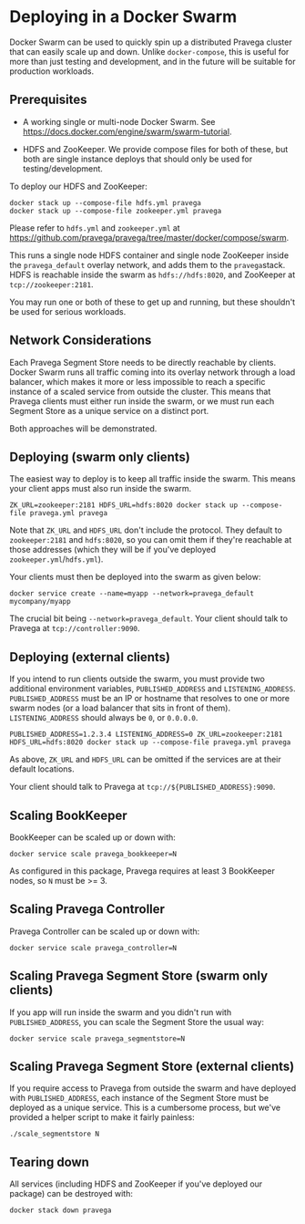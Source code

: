 <!--
Copyright (c) 2017 Dell Inc., or its subsidiaries. All Rights Reserved.

Licensed under the Apache License, Version 2.0 (the "License");
you may not use this file except in compliance with the License.
You may obtain a copy of the License at

    http://www.apache.org/licenses/LICENSE-2.0
-->
# Deploying in a Docker Swarm

Docker Swarm can be used to quickly spin up a distributed Pravega cluster that can easily scale up and down. Unlike
`docker-compose`, this is useful for more than just testing and development, and in the future will be suitable
for production workloads.

## Prerequisites

- A working single or multi-node Docker Swarm. See https://docs.docker.com/engine/swarm/swarm-tutorial.

- HDFS and ZooKeeper. We provide compose files for both of these, but both are single instance deploys that should only
be used for testing/development.

To deploy our HDFS and ZooKeeper:

```
docker stack up --compose-file hdfs.yml pravega
docker stack up --compose-file zookeeper.yml pravega
```
Please refer to `hdfs.yml` and `zookeeper.yml` at https://github.com/pravega/pravega/tree/master/docker/compose/swarm.

This runs a single node HDFS container and single node ZooKeeper inside the `pravega_default` overlay network, and adds
them to the `pravega`stack. HDFS is reachable inside the swarm as `hdfs://hdfs:8020`, and ZooKeeper at 
`tcp://zookeeper:2181`.

You may run one or both of these to get up and running, but these shouldn't be used for serious workloads.

## Network Considerations

Each Pravega Segment Store needs to be directly reachable by clients. Docker Swarm runs all traffic coming into
its overlay network through a load balancer, which makes it more or less impossible to reach a specific instance
of a scaled service from outside the cluster. This means that Pravega clients must either run inside the swarm, or
we must run each Segment Store as a unique service on a distinct port.

Both approaches will be demonstrated.

## Deploying (swarm only clients)

The easiest way to deploy is to keep all traffic inside the swarm. This means your client apps must also run inside
the swarm.

`ZK_URL=zookeeper:2181 HDFS_URL=hdfs:8020 docker stack up --compose-file pravega.yml pravega`

Note that `ZK_URL` and `HDFS_URL` don't include the protocol. They default to `zookeeper:2181` and `hdfs:8020`, so you 
can omit them if they're reachable at those addresses (which they will be if you've deployed
`zookeeper.yml`/`hdfs.yml`).

Your clients must then be deployed into the swarm as given below:

`docker service create --name=myapp --network=pravega_default mycompany/myapp`

The crucial bit being `--network=pravega_default`. Your client should talk to Pravega at `tcp://controller:9090`.

## Deploying (external clients)

If you intend to run clients outside the swarm, you must provide two additional environment variables, 
`PUBLISHED_ADDRESS` and `LISTENING_ADDRESS`. `PUBLISHED_ADDRESS` must be an IP or hostname that resolves to one or more
swarm nodes (or a load balancer that sits in front of them). `LISTENING_ADDRESS` should always be `0`, or `0.0.0.0`.

`PUBLISHED_ADDRESS=1.2.3.4 LISTENING_ADDRESS=0 ZK_URL=zookeeper:2181 HDFS_URL=hdfs:8020 docker stack up --compose-file pravega.yml pravega`

As above, `ZK_URL` and `HDFS_URL` can be omitted if the services are at their default locations.

Your client should talk to Pravega at `tcp://${PUBLISHED_ADDRESS}:9090`.

## Scaling BookKeeper

BookKeeper can be scaled up or down with:

`docker service scale pravega_bookkeeper=N`

As configured in this package, Pravega requires at least 3 BookKeeper nodes, so `N` must be >= 3.

## Scaling Pravega Controller

Pravega Controller can be scaled up or down with:

`docker service scale pravega_controller=N`

## Scaling Pravega Segment Store (swarm only clients)

If you app will run inside the swarm and you didn't run with `PUBLISHED_ADDRESS`, you can scale the Segment Store
the usual way:

`docker service scale pravega_segmentstore=N`

## Scaling Pravega Segment Store (external clients)

If you require access to Pravega from outside the swarm and have deployed with `PUBLISHED_ADDRESS`, each instance
of the Segment Store must be deployed as a unique service. This is a cumbersome process, but we've provided a helper
script to make it fairly painless:

`./scale_segmentstore N`

## Tearing down

All services (including HDFS and ZooKeeper if you've deployed our package) can be destroyed with:

`docker stack down pravega`
